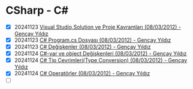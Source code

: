 # CSharp - C#

- [x] 20241123 [Visual Studio,Solution ve Proje Kavramları (08/03/2012) - Gençay Yıldız](https://www.gencayyildiz.com/blog/visual-studiosolution-ve-proje-kavramlari/)
- [x] 20241123 [C# Program.cs Dosyası (08/03/2012) - Gençay Yıldız](https://www.gencayyildiz.com/blog/c-program-cs-dosyasi/)
- [x] 20241123 [C# Değişkenler (08/03/2012) - Gençay Yıldız](https://www.gencayyildiz.com/blog/cta-degiskenler/)
- [x] 20241124 [C#-var ve object Değişkenleri (08/03/2012) - Gençay Yıldız](https://www.gencayyildiz.com/blog/c-var-ve-object-degiskenleri/)
- [x] 20241124 [C# Tip Çevrimleri(Type Conversion) (08/03/2012) - Gençay Yıldız](https://www.gencayyildiz.com/blog/cta-tip-cevrimleritype-conversion/)
- [x] 20241124 [C# Operatörler (08/03/2012) - Gençay Yıldız](https://www.gencayyildiz.com/blog/cta-operatorler/)
- [ ] []()
